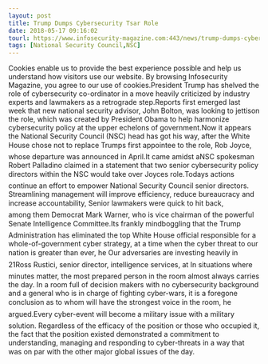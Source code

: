 ```yaml
---
layout: post
title: Trump Dumps Cybersecurity Tsar Role
date: 2018-05-17 09:16:02
tourl: https://www.infosecurity-magazine.com:443/news/trump-dumps-cybersecurity-tsar-role/
tags: [National Security Council,NSC]
---
```

Cookies enable us to provide the best experience possible and help us understand how visitors use our website. By browsing Infosecurity Magazine, you agree to our use of cookies.President Trump has shelved the role of cybersecurity co-ordinator in a move heavily criticized by industry experts and lawmakers as a retrograde step.Reports first emerged last week that new national security advisor, John Bolton, was looking to jettison the role, which was created by President Obama to help harmonize cybersecurity policy at the upper echelons of government.Now it appears the National Security Council (NSC) head has got his way, after the White House chose not to replace Trumps first appointee to the role, Rob Joyce, whose departure was announced in April.It came amidst aNSC spokesman Robert Palladino claimed in a statement that two senior cybersecurity policy directors within the NSC would take over Joyces role.Todays actions continue an effort to empower National Security Council senior directors. Streamlining management will improve efficiency, reduce bureaucracy and increase accountability, Senior lawmakers were quick to hit back, among them Democrat Mark Warner, who is vice chairman of the powerful Senate Intelligence Committee.Its frankly mindboggling that the Trump Administration has eliminated the top White House official responsible for a whole-of-government cyber strategy, at a time when the cyber threat to our nation is greater than ever, he Our adversaries are investing heavily in 21Ross Rustici, senior director, intelligence services, at In situations where minutes matter, the most prepared person in the room almost always carries the day. In a room full of decision makers with no cybersecurity background and a general who is in charge of fighting cyber-wars, it is a foregone conclusion as to whom will have the strongest voice in the room, he argued.Every cyber-event will become a military issue with a military solution. Regardless of the efficacy of the position or those who occupied it, the fact that the position existed demonstrated a commitment to understanding, managing and responding to cyber-threats in a way that was on par with the other major global issues of the day.